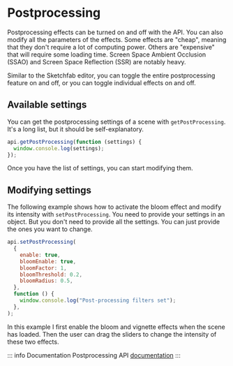 <script setup>
import CodePenEmbed from '../../components/CodePenEmbed.vue'
</script>

# Postprocessing

Postprocessing effects can be turned on and off with the API. You can also modify all the parameters of the effects. Some effects are "cheap", meaning that they don't require a lot of computing power. Others are "expensive" that will require some loading time. Screen Space Ambient Occlusion (SSAO) and Screen Space Reflection (SSR) are notably heavy.

Similar to the Sketchfab editor, you can toggle the entire postprocessing feature on and off, or you can toggle individual effects on and off.

## Available settings

You can get the postprocessing settings of a scene with `getPostProcessing`. It's a long list, but it should be self-explanatory.

```js
api.getPostProcessing(function (settings) {
  window.console.log(settings);
});
```

<CodePenEmbed id="GRPoaya/a53219390a6b6058e3dd1e4e5c0cca9a" tab="result" />

Once you have the list of settings, you can start modifying them.

## Modifying settings

The following example shows how to activate the bloom effect and modify its intensity with `setPostProcessing`. You need to provide your settings in an object. But you don't need to provide all the settings. You can just provide the ones you want to change.

```js
api.setPostProcessing(
  {
    enable: true,
    bloomEnable: true,
    bloomFactor: 1,
    bloomThreshold: 0.2,
    bloomRadius: 0.5,
  },
  function () {
    window.console.log("Post-processing filters set");
  },
);
```

<CodePenEmbed id="JjwGqea/46d7bcdfdac05d1792a2c757cfe5fcb5" tab="result" />

In this example I first enable the bloom and vignette effects when the scene has loaded. Then the user can drag the sliders to change the intensity of these two effects.

::: info Documentation
Postprocessing API [documentation](https://sketchfab.com/developers/viewer/functions#api-section-postprocessing)
:::

